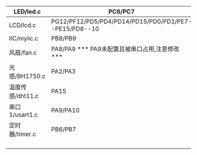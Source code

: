 | LED/led.c        | PC6/PC7                                               |      |      |      |
| ---------------- | ----------------------------------------------------- | ---- | ---- | ---- |
| LCD/lcd.c        | PG12/PF12/PD5/PD4/PD14/PD15/PD0/PD1/PE7--PE15/PD8--10 |      |      |      |
| IIC/myiic.c      | PB8/PB9                                               |      |      |      |
| 风扇/fan.c       | PA8/PA9  *** PA9未配置且被串口占用,注意修改 ***       |      |      |      |
| 光感/BH1750.c    | PA2/PA3                                               |      |      |      |
| 温度传感/dht11.c | PA15                                                  |      |      |      |
| 串口1/usart1.c   | PA9/PA10                                              |      |      |      |
| 定时器/timer.c   | PB6/PB7                                               |      |      |      |
|                  |                                                       |      |      |      |
|                  |                                                       |      |      |      |
|                  |                                                       |      |      |      |
|                  |                                                       |      |      |      |

